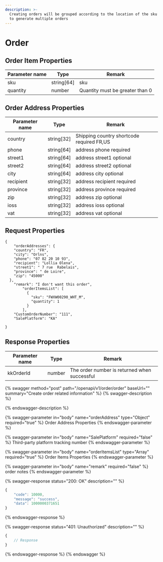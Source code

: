 ```yaml
---
description: >-
  Creating orders will be grouped according to the location of the sku warehouse
  to generate multiple orders
---
```


# Order

## Order Item  Properties <a href="#response-parameter" id="response-parameter"></a>

| Parameter name | Type        | Remark                          |
| -------------- | ----------- | ------------------------------- |
| sku            | string\[64] | sku                             |
| quantity       | number      | Quantity must be greater than 0 |

## Order Address Properties <a href="#response-parameter" id="response-parameter"></a>

| Parameter name | Type        | Remark                                    |
| -------------- | ----------- | ----------------------------------------- |
| country        | string\[32] | Shipping country shortcode required FR,US |
| phone          | string\[64] | address phone required                    |
| street1        | string\[64] | address street1 optional                  |
| street2        | string\[64] | address street2 optional                  |
| city           | string\[64] | address city optional                     |
| recipient      | string\[32] | address recipient required                |
| province       | string\[32] | address province required                 |
| zip            | string\[32] | address zip optional                      |
| ioss           | string\[32] | address ioss optional                     |
| vat            | string\[32] | address vat optional                      |

## Request Properties <a href="#response-parameter" id="response-parameter"></a>

```
{
    "orderAddresses": {
    "country": "FR",
    "city": "Orlns",
    "phone": "07 82 20 10 93",
    "recipient": "Lollia Olena",
    "street1": " 7 rue  Rabelais",
    "province": " de Loire",
    "zip": "45000"
  },
    "remark": "I don't want this order",
        "orderItemsList": [
          {
            "sku": "FWXW00290_WHT_M",
            "quantity": 1
          }
        ],
    "CustomOrderNumber": "111",
    "SalePlatform": "KA"
 
}
```

## Response Properties <a href="#response-parameter" id="response-parameter"></a>

| Parameter name | Type   | Remark                                       |
| -------------- | ------ | -------------------------------------------- |
| kkOrderId      | number | The order number is returned when successful |

{% swagger method="post" path="/openapi/v1/order/order" baseUrl="" summary="Create order related information" %}
{% swagger-description %}

{% endswagger-description %}

{% swagger-parameter in="body" name="orderAddress" type="Object" required="true" %}
Order Address Properties
{% endswagger-parameter %}

{% swagger-parameter in="body" name="SalePlatform" required="false" %}
Third-party platform tracking number
{% endswagger-parameter %}

{% swagger-parameter in="body" name="orderItemsList" type="Array" required="true" %}
Order Items Properties
{% endswagger-parameter %}

{% swagger-parameter in="body" name="remark" required="false" %}
order notes
{% endswagger-parameter %}

{% swagger-response status="200: OK" description="" %}
```javascript
{
    "code": 10000,
    "message": "success",
    "data": 1000000371651
}
```
{% endswagger-response %}

{% swagger-response status="401: Unauthorized" description="" %}
```javascript
{
    // Response
}
```
{% endswagger-response %}
{% endswagger %}
